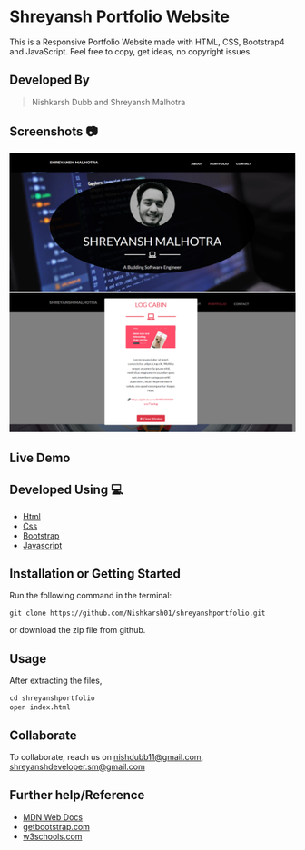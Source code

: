 # Shreyansh Portfolio Website
This is a Responsive Portfolio Website made with HTML, CSS, Bootstrap4 and JavaScript. Feel free to copy, get ideas, no copyright issues. 

## Developed By 
> Nishkarsh Dubb and Shreyansh Malhotra

## Screenshots 📷
![Website Screenshot 1](screenshots/1.png)
![Website Screenshot 2](screenshots/2.png)

## Live Demo 

 []()

## Developed Using 💻

+ [Html](https://developer.mozilla.org/en-US/docs/Web/HTML)
+ [Css](https://developer.mozilla.org/en-US/docs/Web/CSS)
+ [Bootstrap](https://getbootstrap.com/)
+ [Javascript](https://developer.mozilla.org/en-US/docs/Web/javascript)




## Installation or Getting Started

Run the following command in the terminal:

	git clone https://github.com/Nishkarsh01/shreyanshportfolio.git
or download the zip file from github.
    

## Usage
After extracting the files,

    cd shreyanshportfolio
    open index.html

## Collaborate
To collaborate, reach us on [nishdubb11@gmail.com](), [shreyanshdeveloper.sm@gmail.com]()

## Further help/Reference

+ [MDN Web Docs](https://developer.mozilla.org/en-US/)
+ [getbootstrap.com](https://getbootstrap.com/)
+ [w3schools.com](https://www.w3schools.com/)
    






